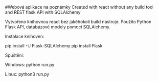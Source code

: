 #Webová aplikace na poznámky
Created with react without any build tool and REST flask API with SQLAlchemy

Vytvořeno knihovnou react bez jakéhokoli build nástroje.
Použito Python Flask API, databázové modely pomocí SQLAlchemy.


Instalace knihoven:

pip install -U Flask-SQLAlchemy
pip install Flask

Spuštění:

  Windows:
    python run.py

  Linux:
    python3 run.py
